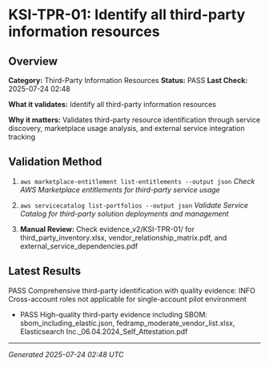 # KSI-TPR-01: Identify all third-party information resources

## Overview

**Category:** Third-Party Information Resources
**Status:** PASS
**Last Check:** 2025-07-24 02:48

**What it validates:** Identify all third-party information resources

**Why it matters:** Validates third-party resource identification through service discovery, marketplace usage analysis, and external service integration tracking

## Validation Method

1. `aws marketplace-entitlement list-entitlements --output json`
   *Check AWS Marketplace entitlements for third-party service usage*

2. `aws servicecatalog list-portfolios --output json`
   *Validate Service Catalog for third-party solution deployments and management*

3. **Manual Review:** Check evidence_v2/KSI-TPR-01/ for third_party_inventory.xlsx, vendor_relationship_matrix.pdf, and external_service_dependencies.pdf

## Latest Results

PASS Comprehensive third-party identification with quality evidence: INFO Cross-account roles not applicable for single-account pilot environment
- PASS High-quality third-party evidence including SBOM: sbom_including_elastic.json, fedramp_moderate_vendor_list.xlsx, Elasticsearch Inc._06.04.2024_Self_Attestation.pdf

---
*Generated 2025-07-24 02:48 UTC*
